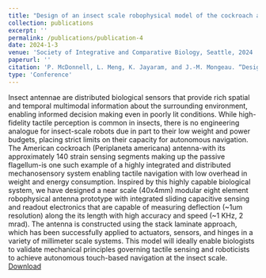 ```yaml
---
title: "Design of an insect scale robophysical model of the cockroach antenna with integrated sensing "
collection: publications
excerpt: ''
permalink: /publications/publication-4
date: 2024-1-3
venue: 'Society of Integrative and Comparative Biology, Seattle, 2024 '
paperurl: ''
citation: 'P. McDonnell, L. Meng, K. Jayaram, and J.-M. Mongeau. “Design of an insect scale robophysical model of the cockroach antenna with integrated sensing. ” Society of Integrative and Comparative Biology, Seattle, 2024 [talk].'
type: 'Conference'
---
```

Insect antennae are distributed biological sensors that provide rich spatial and temporal multimodal information about the surrounding environment, enabling informed decision making even in poorly lit conditions. While high-fidelity tactile perception is common in insects, there is no engineering analogue for insect-scale robots due in part to their low weight and power budgets, placing strict limits on their capacity for autonomous navigation. The American cockroach (Periplaneta americana) antenna-with its approximately 140 strain sensing segments making up the passive flagellum-is one such example of a highly integrated and distributed mechanosensory system enabling tactile navigation with low overhead in weight and energy consumption. Inspired by this highly capable biological system, we have designed a near scale (40x4mm) modular eight element robophysical antenna prototype with integrated sliding capacitive sensing and readout electronics that are capable of measuring deflection (~1um resolution) along the its length with high accuracy and speed (~1 KHz, 2 mrad). The antenna is constructed using the stack laminate approach, which has been successfully applied to actuators, sensors, and hinges in a variety of millimeter scale systems. This model will ideally enable biologists to validate mechanical principles governing tactile sensing and roboticists to achieve autonomous touch-based navigation at the insect scale.
[Download](https://s3.amazonaws.com/xcdshared/sicb/app_content/1526_1230033635.pdf)
